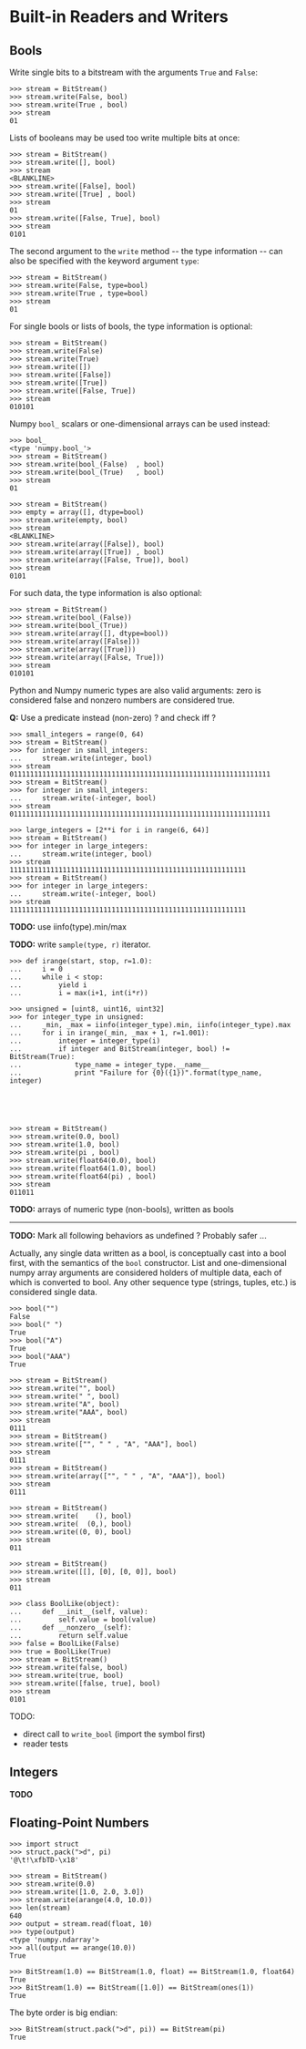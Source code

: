 

Built-in Readers and Writers
================================================================================

Bools
--------------------------------------------------------------------------------

Write single bits to a bitstream with the arguments `True` and `False`:

    >>> stream = BitStream()
    >>> stream.write(False, bool)
    >>> stream.write(True , bool)
    >>> stream
    01

Lists of booleans may be used too write multiple bits at once:

    >>> stream = BitStream()
    >>> stream.write([], bool)
    >>> stream
    <BLANKLINE>
    >>> stream.write([False], bool)
    >>> stream.write([True] , bool)
    >>> stream
    01
    >>> stream.write([False, True], bool)
    >>> stream
    0101

The second argument to the `write` method -- the type information -- can 
also be specified with the keyword argument `type`:

    >>> stream = BitStream()
    >>> stream.write(False, type=bool)
    >>> stream.write(True , type=bool)
    >>> stream
    01

For single bools or lists of bools, the type information is optional:

    >>> stream = BitStream()
    >>> stream.write(False)
    >>> stream.write(True)
    >>> stream.write([])
    >>> stream.write([False])
    >>> stream.write([True])
    >>> stream.write([False, True])
    >>> stream
    010101

Numpy `bool_` scalars or one-dimensional arrays can be used instead:

    >>> bool_
    <type 'numpy.bool_'>
    >>> stream = BitStream()
    >>> stream.write(bool_(False)  , bool)
    >>> stream.write(bool_(True)   , bool)
    >>> stream
    01

    >>> stream = BitStream()
    >>> empty = array([], dtype=bool)
    >>> stream.write(empty, bool)
    >>> stream
    <BLANKLINE>
    >>> stream.write(array([False]), bool)
    >>> stream.write(array([True]) , bool)
    >>> stream.write(array([False, True]), bool)
    >>> stream
    0101

For such data, the type information is also optional:

    >>> stream = BitStream()
    >>> stream.write(bool_(False))
    >>> stream.write(bool_(True))
    >>> stream.write(array([], dtype=bool))
    >>> stream.write(array([False]))
    >>> stream.write(array([True]))
    >>> stream.write(array([False, True]))
    >>> stream
    010101

Python and Numpy numeric types are also valid arguments: 
zero is considered false and nonzero numbers are considered true.


**Q:** Use a predicate instead (non-zero) ? and check iff ?

    >>> small_integers = range(0, 64)
    >>> stream = BitStream()
    >>> for integer in small_integers:
    ...     stream.write(integer, bool)
    >>> stream
    0111111111111111111111111111111111111111111111111111111111111111
    >>> stream = BitStream()
    >>> for integer in small_integers:
    ...     stream.write(-integer, bool)
    >>> stream
    0111111111111111111111111111111111111111111111111111111111111111

    >>> large_integers = [2**i for i in range(6, 64)]
    >>> stream = BitStream()
    >>> for integer in large_integers:
    ...     stream.write(integer, bool)
    >>> stream
    1111111111111111111111111111111111111111111111111111111111
    >>> stream = BitStream()
    >>> for integer in large_integers:
    ...     stream.write(-integer, bool)
    >>> stream
    1111111111111111111111111111111111111111111111111111111111

**TODO:** use iinfo(type).min/max

**TODO:** write `sample(type, r)` iterator.

    >>> def irange(start, stop, r=1.0):
    ...     i = 0
    ...     while i < stop:
    ...         yield i
    ...         i = max(i+1, int(i*r))

    >>> unsigned = [uint8, uint16, uint32]
    >>> for integer_type in unsigned:
    ...     _min, _max = iinfo(integer_type).min, iinfo(integer_type).max
    ...     for i in irange(_min, _max + 1, r=1.001):
    ...         integer = integer_type(i)
    ...         if integer and BitStream(integer, bool) != BitStream(True):
    ...             type_name = integer_type.__name__
    ...             print "Failure for {0}({1})".format(type_name, integer)





    >>> stream = BitStream()
    >>> stream.write(0.0, bool)
    >>> stream.write(1.0, bool)
    >>> stream.write(pi , bool)
    >>> stream.write(float64(0.0), bool)
    >>> stream.write(float64(1.0), bool)
    >>> stream.write(float64(pi) , bool)
    >>> stream
    011011

**TODO:** arrays of numeric type (non-bools), written as bools

-----

**TODO:** Mark all following behaviors as undefined ? Probably safer ...

Actually, any single data written as a bool, is conceptually cast into a bool 
first, with the semantics of the `bool` constructor.
List and one-dimensional numpy array arguments are considered holders of 
multiple data, each of which is converted to bool.
Any other sequence type (strings, tuples, etc.) is considered single data.

    >>> bool("")
    False
    >>> bool(" ")
    True
    >>> bool("A")
    True
    >>> bool("AAA")
    True

    >>> stream = BitStream()
    >>> stream.write("", bool)
    >>> stream.write(" ", bool)
    >>> stream.write("A", bool)
    >>> stream.write("AAA", bool)
    >>> stream
    0111
    >>> stream = BitStream()
    >>> stream.write(["", " " , "A", "AAA"], bool)
    >>> stream
    0111
    >>> stream = BitStream()
    >>> stream.write(array(["", " " , "A", "AAA"]), bool)
    >>> stream
    0111

    >>> stream = BitStream()
    >>> stream.write(    (), bool)
    >>> stream.write(  (0,), bool)
    >>> stream.write((0, 0), bool)
    >>> stream
    011

    >>> stream = BitStream()
    >>> stream.write([[], [0], [0, 0]], bool)
    >>> stream
    011

    >>> class BoolLike(object):
    ...     def __init__(self, value):
    ...         self.value = bool(value)
    ...     def __nonzero__(self):
    ...         return self.value
    >>> false = BoolLike(False)
    >>> true = BoolLike(True)
    >>> stream = BitStream()
    >>> stream.write(false, bool)
    >>> stream.write(true, bool)
    >>> stream.write([false, true], bool)
    >>> stream
    0101


TODO: 

  - direct call to `write_bool` (import the symbol first)
  - reader tests


Integers
--------------------------------------------------------------------------------

**TODO**


Floating-Point Numbers
--------------------------------------------------------------------------------

    >>> import struct
    >>> struct.pack(">d", pi)
    '@\t!\xfbTD-\x18'

    >>> stream = BitStream()
    >>> stream.write(0.0)
    >>> stream.write([1.0, 2.0, 3.0])
    >>> stream.write(arange(4.0, 10.0))
    >>> len(stream)
    640
    >>> output = stream.read(float, 10)
    >>> type(output)
    <type 'numpy.ndarray'>
    >>> all(output == arange(10.0))
    True

    >>> BitStream(1.0) == BitStream(1.0, float) == BitStream(1.0, float64)
    True
    >>> BitStream(1.0) == BitStream([1.0]) == BitStream(ones(1))
    True

The byte order is big endian:
    
    >>> BitStream(struct.pack(">d", pi)) == BitStream(pi)
    True
